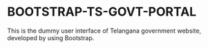 # BOOTSTRAP-TS-GOVT-PORTAL
This is the dummy user interface of Telangana government website, developed by using Bootstrap.
